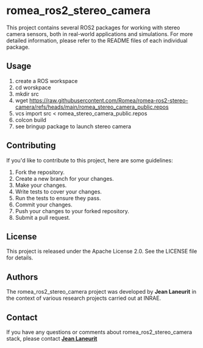 # romea_ros2_stereo_camera #

This project contains several ROS2 packages for working with stereo camera sensors, both in real-world applications and simulations. For more detailed information, please refer to the README files of each individual package.

## **Usage**

1. create a ROS workspace
2. cd worskpace
3. mkdir src
4. wget https://raw.githubusercontent.com/Romea/romea-ros2-stereo-camera/refs/heads/main/romea_stereo_camera_public.repos
5. vcs import src < romea_stereo_camera_public.repos
6. colcon build
7. see bringup package to launch stereo camera

## **Contributing**

If you'd like to contribute to this project, here are some guidelines:

1. Fork the repository.
2. Create a new branch for your changes.
3. Make your changes.
4. Write tests to cover your changes.
5. Run the tests to ensure they pass.
6. Commit your changes.
7. Push your changes to your forked repository.
8. Submit a pull request.

## **License**

This project is released under the Apache License 2.0. See the LICENSE file for details.

## **Authors**

The romea_ros2_stereo_camera project was developed by **Jean Laneurit** in the context of various research projects carried out at INRAE.

## **Contact**

If you have any questions or comments about romea_ros2_stereo_camera stack, please contact **[Jean Laneurit](mailto:jean.laneurit@inrae.fr)** 
